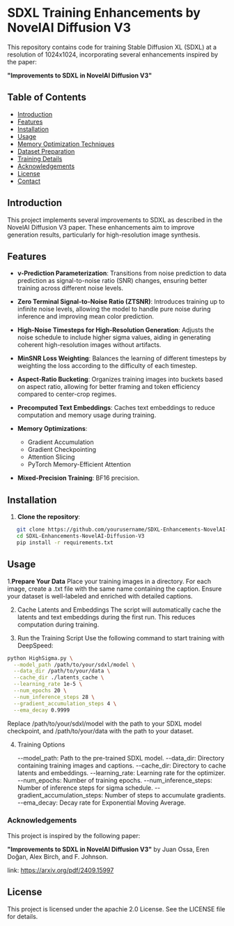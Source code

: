# SDXL Training Enhancements by NovelAI Diffusion V3

This repository contains code for training Stable Diffusion XL (SDXL) at a resolution of 1024x1024, incorporating several enhancements inspired by the paper:

**"Improvements to SDXL in NovelAI Diffusion V3"**

## Table of Contents

- [Introduction](#introduction)
- [Features](#features)
- [Installation](#installation)
- [Usage](#usage)
- [Memory Optimization Techniques](#memory-optimization-techniques)
- [Dataset Preparation](#dataset-preparation)
- [Training Details](#training-details)
- [Acknowledgements](#acknowledgements)
- [License](#license)
- [Contact](#contact)

## Introduction

This project implements several improvements to SDXL as described in the NovelAI Diffusion V3 paper. These enhancements aim to improve generation results, particularly for high-resolution image synthesis.

## Features

- **v-Prediction Parameterization**: Transitions from noise prediction to data prediction as signal-to-noise ratio (SNR) changes, ensuring better training across different noise levels.

- **Zero Terminal Signal-to-Noise Ratio (ZTSNR)**: Introduces training up to infinite noise levels, allowing the model to handle pure noise during inference and improving mean color prediction.

- **High-Noise Timesteps for High-Resolution Generation**: Adjusts the noise schedule to include higher sigma values, aiding in generating coherent high-resolution images without artifacts.

- **MinSNR Loss Weighting**: Balances the learning of different timesteps by weighting the loss according to the difficulty of each timestep.

- **Aspect-Ratio Bucketing**: Organizes training images into buckets based on aspect ratio, allowing for better framing and token efficiency compared to center-crop regimes.

- **Precomputed Text Embeddings**: Caches text embeddings to reduce computation and memory usage during training.

- **Memory Optimizations**:
  - Gradient Accumulation
  - Gradient Checkpointing
  - Attention Slicing
  - PyTorch Memory-Efficient Attention

- **Mixed-Precision Training**: BF16 precision.

## Installation

1. **Clone the repository**:

```bash
   git clone https://github.com/yourusername/SDXL-Enhancements-NovelAI-Diffusion-V3.git
   cd SDXL-Enhancements-NovelAI-Diffusion-V3
   pip install -r requirements.txt
```

## Usage

1.**Prepare Your Data**
Place your training images in a directory.
For each image, create a .txt file with the same name containing the caption.
Ensure your dataset is well-labeled and enriched with detailed captions.

2. Cache Latents and Embeddings
The script will automatically cache the latents and text embeddings during the first run. This reduces computation during training.

3. Run the Training Script
Use the following command to start training with DeepSpeed:

```bash
python HighSigma.py \
  --model_path /path/to/your/sdxl/model \
  --data_dir /path/to/your/data \
  --cache_dir ./latents_cache \
  --learning_rate 1e-5 \
  --num_epochs 20 \
  --num_inference_steps 28 \
  --gradient_accumulation_steps 4 \
  --ema_decay 0.9999

```

Replace /path/to/your/sdxl/model with the path to your SDXL model checkpoint, and /path/to/your/data with the path to your dataset.

4. Training Options
  
   --model_path: Path to the pre-trained SDXL model.
   --data_dir: Directory containing training images and captions.
   --cache_dir: Directory to cache latents and embeddings.
   --learning_rate: Learning rate for the optimizer.
   --num_epochs: Number of training epochs.
   --num_inference_steps: Number of inference steps for sigma schedule.
   --gradient_accumulation_steps: Number of steps to accumulate gradients.
   --ema_decay: Decay rate for Exponential Moving Average.


### Acknowledgements
This project is inspired by the following paper:

**"Improvements to SDXL in NovelAI Diffusion V3"** by Juan Ossa, Eren Doğan, Alex Birch, and F. Johnson.

link: https://arxiv.org/pdf/2409.15997

## License

This project is licensed under the apachie 2.0 License. See the LICENSE file for details.
